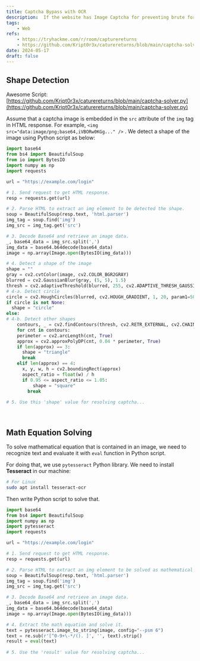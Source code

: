 ```yaml
---
title: Captcha Bypass with OCR
description:  If the website has Image Captcha for preventing brute force in login page, we might be able to recognize programmatically using OCR. This article is that I learned while solving the TryHackMe’s Capture Returns room.
tags:
    - Web
refs:
    - https://tryhackme.com/r/room/capturereturns
    - https://github.com/Kript0r3x/caturereturns/blob/main/captcha-solver.py
date: 2024-05-17
draft: false
---
```


## Shape Detection

Awesome Script: [https://github.com/Kript0r3x/caturereturns/blob/main/captcha-solver.py](https://github.com/Kript0r3x/caturereturns/blob/main/captcha-solver.py)

Assume that a captcha image is embedded in the `src` attribute of the `img` tag in HTML response. For example, `<img src="data:image/png;base64,iVBORw0KGg..." />` . We detect a shape of the image using Python script as below:

```python
import base64
from bs4 import BeautifulSoup
from io import BytesIO
import numpy as np
import requests

url = "https://example.com/login"

# 1. Send request to get HTML response.
resp = requests.get(url)

# 2. Parse HTML to extract an img element to be detected the shape.
soup = BeautifulSoup(resp.text, 'html.parser')
img_tag = soup.find('img')
img_src = img_tag.get('src')

# 3. Decode Base64 and retrieve an image data.
_, base64_data = img_src.split(',')
img_data = base64.b64decode(base64_data)
image = np.array(Image.open(BytesIO(img_data)))

# 4. Detect a shape of the image
shape = ""
gray = cv2.cvtColor(image, cv2.COLOR_BGR2GRAY)
blurred = cv2.GaussianBlur(gray, (5, 5), 1.5)
thresh = cv2.adaptiveThreshold(blurred, 255, cv2.ADAPTIVE_THRESH_GAUSSIAN_C, cv2.THRESH_BINARY_INV, 11, 2)
# 4-a. Detect circle
circle = cv2.HoughCircles(blurred, cv2.HOUGH_GRADIENT, 1, 20, param1=50, param2=30, minRadius=0, maxRadius=0)
if circle is not None:
  shape = "circle"
else:
# 4-b. Detect other shapes
	contours, _ = cv2.findContours(thresh, cv2.RETR_EXTERNAL, cv2.CHAIN_APPROX_SIMPLE)
	for cnt in contours:
    perimeter = cv2.arcLength(cnt, True)
    approx = cv2.approxPolyDP(cnt, 0.04 * perimeter, True)
    if len(approx) == 3:
      shape = "triangle"
      break
    elif len(approx) == 4:
      x, y, w, h = cv2.boundingRect(approx)
      aspect_ratio = float(w) / h
      if 0.95 <= aspect_ratio <= 1.05:
	      shape = "square"
        break
        
# 5. Use this 'shape' value for resolving captcha...
```

<br />

## Math Equation Solving

To solve mathematical equation that is contained in an image, we need to recognize text and evaluate it with `eval` function in Python script.

For doing that, we use `pytesseract` Python library. We need to install **Tesseract** in our machine:

```bash
# For Linux
sudo apt install tesseract-ocr
```

Then write Python script to solve that.

```python
import base64
from bs4 import BeautifulSoup
import numpy as np
import pytesseract
import requests

url = "https://example.com/login"

# 1. Send request to get HTML response.
resp = requests.get(url)

# 2. Parse HTML to extract an img element to be solved as mathematical equation.
soup = BeautifulSoup(resp.text, 'html.parser')
img_tag = soup.find('img')
img_src = img_tag.get('src')

# 3. Decode Base64 and retrieve an image data.
_, base64_data = img_src.split(',')
img_data = base64.b64decode(base64_data)
image = np.array(Image.open(BytesIO(img_data)))

# 4. Extract the math equation and solve it.
text = pytesseract.image_to_string(image, config="--psm 6")
text = re.sub(r'[^0-9+\-*/(). ]', '', text).strip()
result = eval(text)
	
# 5. Use the 'result' value for resolving captcha...
```

